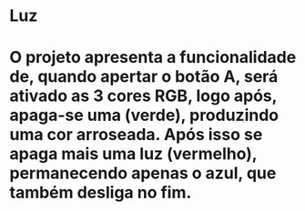 # Luz

# O projeto apresenta a funcionalidade de, quando apertar o botão A, será ativado as 3 cores RGB, logo após, apaga-se uma (verde), produzindo uma cor arroseada. Após isso se apaga mais uma luz (vermelho), permanecendo apenas o azul, que também desliga no fim. 

